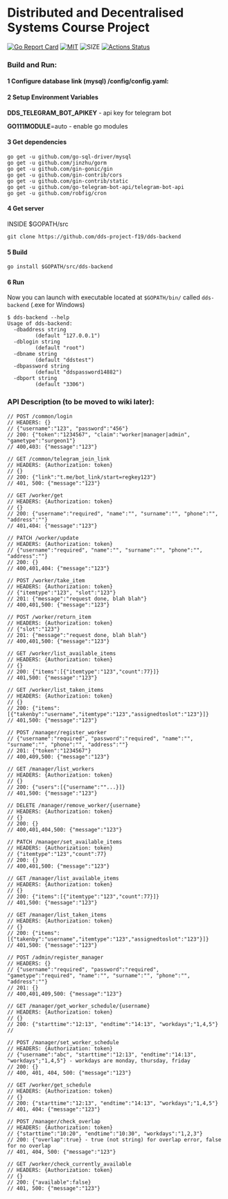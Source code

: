 # **Distributed and Decentralised Systems** Course Project
[![Go Report Card](https://goreportcard.com/badge/github.com/dds-project-f19/dds-backend)](https://goreportcard.com/report/github.com/dds-project-f19/dds-backend)
[![MIT](https://img.shields.io/github/license/dds-project-f19/dds-backend)](https://raw.githubusercontent.com/dds-project-f19/dds-backend/master/LICENSE)
![SIZE](https://img.shields.io/github/repo-size/dds-project-f19/dds-backend)
[![Actions Status](https://github.com/dds-project-f19/dds-backend/workflows/Go/badge.svg)](https://github.com/dds-project-f19/dds-backend/actions)

### Build and Run:

#### 1 Configure database link (mysql) /config/config.yaml:

#### 2 Setup Environment Variables
**DDS_TELEGRAM_BOT_APIKEY** - api key for telegram bot

**GO111MODULE**=auto - enable go modules

#### 3 Get dependencies
```shell script
go get -u github.com/go-sql-driver/mysql
go get -u github.com/jinzhu/gorm
go get -u github.com/gin-gonic/gin
go get -u github.com/gin-contrib/cors
go get -u github.com/gin-contrib/static
go get -u github.com/go-telegram-bot-api/telegram-bot-api
go get -u github.com/robfig/cron
```
#### 4 Get server

INSIDE $GOPATH/src
```shell script
git clone https://github.com/dds-project-f19/dds-backend
```

#### 5 Build

```shell script
go install $GOPATH/src/dds-backend
```

#### 6 Run

Now you can launch with executable located at `$GOPATH/bin/` called `dds-backend` (.exe for Windows)
```shell script
$ dds-backend --help
Usage of dds-backend:
  -dbaddress string
         (default "127.0.0.1")
  -dblogin string
         (default "root")
  -dbname string
         (default "ddstest")
  -dbpassword string
         (default "ddspassword14882")
  -dbport string
         (default "3306")
```


### API Description (to be moved to wiki later):

```golang
// POST /common/login
// HEADERS: {}
// {"username":"123", "password":"456"}
// 200: {"token":"1234567", "claim":"worker|manager|admin", "gametype":"surgeon1"}
// 400,403: {"message":"123"}

// GET /common/telegram_join_link
// HEADERS: {Authorization: token}
// {}
// 200: {"link":"t.me/bot_link/start=regkey123"}
// 401, 500: {"message":"123"}

// GET /worker/get
// HEADERS: {Authorization: token}
// {}
// 200: {"username":"required", "name":"", "surname":"", "phone":"", "address":""}
// 401,404: {"message":"123"}

// PATCH /worker/update
// HEADERS: {Authorization: token}
// {"username":"required", "name":"", "surname":"", "phone":"", "address":""}
// 200: {}
// 400,401,404: {"message":"123"}

// POST /worker/take_item
// HEADERS: {Authorization: token}
// {"itemtype":"123", "slot":"123"}
// 201: {"message":"request done, blah blah"}
// 400,401,500: {"message":"123"}

// POST /worker/return_item
// HEADERS: {Authorization: token}
// {"slot":"123"}
// 201: {"message":"request done, blah blah"}
// 400,401,500: {"message":"123"}

// GET /worker/list_available_items
// HEADERS: {Authorization: token}
// {}
// 200: {"items":[{"itemtype":"123","count":77}]}
// 401,500: {"message":"123"}

// GET /worker/list_taken_items
// HEADERS: {Authorization: token}
// {}
// 200: {"items":[{"takenby":"username","itemtype":"123","assignedtoslot":"123"}]}
// 401,500: {"message":"123"}

// POST /manager/register_worker
// {"username":"required", "password":"required", "name":"", "surname":"", "phone":"", "address":""}
// 201: {"token":"1234567"}
// 400,409,500: {"message":"123"}

// GET /manager/list_workers
// HEADERS: {Authorization: token}
// {}
// 200: {"users":[{"username":""...}]}
// 401,500: {"message":"123"}

// DELETE /manager/remove_worker/{username}
// HEADERS: {Authorization: token}
// {}
// 200: {}
// 400,401,404,500: {"message":"123"}

// PATCH /manager/set_available_items
// HEADERS: {Authorization: token}
// {"itemtype":"123","count":77}
// 200: {}
// 400,401,500: {"message":"123"}

// GET /manager/list_available_items
// HEADERS: {Authorization: token}
// {}
// 200: {"items":[{"itemtype":"123","count":77}]}
// 401,500: {"message":"123"}

// GET /manager/list_taken_items
// HEADERS: {Authorization: token}
// {}
// 200: {"items":[{"takenby":"username","itemtype":"123","assignedtoslot":"123"}]}
// 401,500: {"message":"123"}

// POST /admin/register_manager
// HEADERS: {}
// {"username":"required", "password":"required", "gametype":"required", "name":"", "surname":"", "phone":"", "address":""}
// 201: {}
// 400,401,409,500: {"message":"123"}

// GET /manager/get_worker_schedule/{username}
// HEADERS: {Authorization: token}
// {}
// 200: {"starttime":"12:13", "endtime":"14:13", "workdays";"1,4,5"}
//

// POST /manager/set_worker_schedule
// HEADERS: {Authorization: token}
// {"username":"abc", "starttime":"12:13", "endtime":"14:13", "workdays";"1,4,5"} - workdays are monday, thursday, friday
// 200: {}
// 400, 401, 404, 500: {"message":"123"}

// GET /worker/get_schedule
// HEADERS: {Authorization: token}
// {}
// 200: {"starttime":"12:13", "endtime":"14:13", "workdays";"1,4,5"}
// 401, 404: {"message":"123"}

// POST /manager/check_overlap
// HEADERS: {Authorization: token}
// {"starttime":"10:20", "endtime":"10:30", "workdays":"1,2,3"}
// 200: {"overlap":true} - true (not string) for overlap error, false for no overlap
// 401, 404, 500: {"message":"123"}

// GET /worker/check_currently_available
// HEADERS: {Authorization: token}
// {}
// 200: {"available":false}
// 401, 500: {"message":"123"}
```

